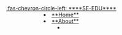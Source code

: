 <header>
<navbar placement="top" type="dark">
<a slot="brand" href="https://se-education.org" title="SE-EDU" class="navbar-brand"><md>:fas-chevron-circle-left: ****SE-EDU****</md></a>
  <li><a href="{{baseUrl}}/index.html" class="nav-link"><md>**Home**</md></a></li>
  <li><a href="{{baseUrl}}/about.html" class="nav-link"><md>**About**</md></a></li>
  <li slot="right" class="nav-link">
    <form class="navbar-form">
      <searchbar :data="searchData" placeholder="Search this site" :on-hit="searchCallback" menu-align-right ></searchbar>
    </form>
  </li>
</navbar>
</header>
